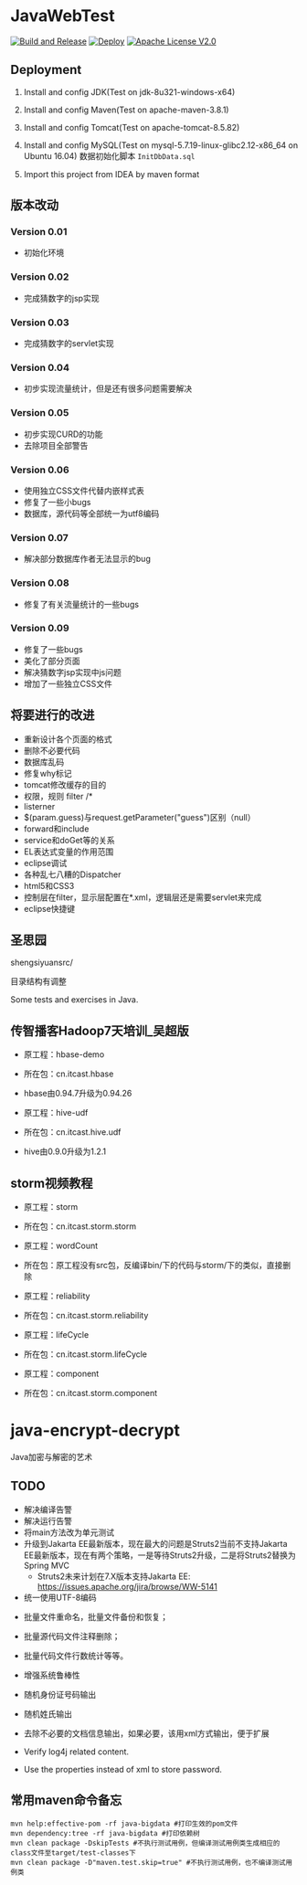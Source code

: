 # JavaWebTest

[![Build and Release](https://github.com/jiangxincode/JavaWebTest/actions/workflows/build.yml/badge.svg?branch=master)](https://github.com/jiangxincode/JavaWebTest/actions/workflows/build.yml)
[![Deploy](https://img.shields.io/badge/JavaWebTest-Deploy-blue)](http://124.222.145.48:8080/java-web-test/index.jsp)
[![Apache License V2.0](https://img.shields.io/badge/license-Apache%202-green)](http://www.apache.org/licenses/LICENSE-2.0)

## Deployment

1. Install and config JDK(Test on jdk-8u321-windows-x64)
2. Install and config Maven(Test on apache-maven-3.8.1)
3. Install and config Tomcat(Test on apache-tomcat-8.5.82)
4. Install and config MySQL(Test on mysql-5.7.19-linux-glibc2.12-x86_64 on Ubuntu 16.04)
数据初始化脚本 `InitDbData.sql`

5. Import this project from IDEA by maven format

## 版本改动

### Version 0.01

* 初始化环境

### Version 0.02

* 完成猜数字的jsp实现

### Version 0.03

* 完成猜数字的servlet实现

### Version 0.04

* 初步实现流量统计，但是还有很多问题需要解决

### Version 0.05

* 初步实现CURD的功能
* 去除项目全部警告

### Version 0.06

* 使用独立CSS文件代替内嵌样式表
* 修复了一些小bugs
* 数据库，源代码等全部统一为utf8编码

### Version 0.07

* 解决部分数据库作者无法显示的bug

### Version 0.08

* 修复了有关流量统计的一些bugs

### Version 0.09

* 修复了一些bugs
* 美化了部分页面
* 解决猜数字jsp实现中js问题
* 增加了一些独立CSS文件

## 将要进行的改进

* 重新设计各个页面的格式
* 删除不必要代码
* 数据库乱码
* 修复why标记
* tomcat修改缓存的目的
* 权限，规则 filter /*
* listerner
* $(param.guess)与request.getParameter("guess")区别（null）
* forward和include
* service和doGet等的关系
* EL表达式变量的作用范围
* eclipse调试
* 各种乱七八糟的Dispatcher
* html5和CSS3
* 控制层在filter，显示层配置在*.xml，逻辑层还是需要servlet来完成
* eclipse快捷键

## 圣思园

shengsiyuansrc/

目录结构有调整

Some tests and exercises in Java.

## 传智播客Hadoop7天培训_吴超版

* 原工程：hbase-demo
* 所在包：cn.itcast.hbase
* hbase由0.94.7升级为0.94.26

* 原工程：hive-udf
* 所在包：cn.itcast.hive.udf
* hive由0.9.0升级为1.2.1

## storm视频教程

* 原工程：storm
* 所在包：cn.itcast.storm.storm

* 原工程：wordCount
* 所在包：原工程没有src包，反编译bin/下的代码与storm/下的类似，直接删除

* 原工程：reliability
* 所在包：cn.itcast.storm.reliability

* 原工程：lifeCycle
* 所在包：cn.itcast.storm.lifeCycle

* 原工程：component
* 所在包：cn.itcast.storm.component

# java-encrypt-decrypt

Java加密与解密的艺术

## TODO

* 解决编译告警
* 解决运行告警
* 将main方法改为单元测试
* 升级到Jakarta EE最新版本，现在最大的问题是Struts2当前不支持Jakarta EE最新版本，现在有两个策略，一是等待Struts2升级，二是将Struts2替换为Spring MVC
  * Struts2未来计划在7.X版本支持Jakarta EE: <https://issues.apache.org/jira/browse/WW-5141>
* 统一使用UTF-8编码

+ 批量文件重命名，批量文件备份和恢复；
+ 批量源代码文件注释删除；
+ 批量代码文件行数统计等等。

+ 增强系统鲁棒性
+ 随机身份证号码输出
+ 随机姓氏输出
+ 去除不必要的文档信息输出，如果必要，该用xml方式输出，便于扩展
+ Verify log4j related content.
+ Use the properties instead of xml to store password.

## 常用maven命令备忘

```shell
mvn help:effective-pom -rf java-bigdata #打印生效的pom文件
mvn dependency:tree -rf java-bigdata #打印依赖树
mvn clean package -DskipTests #不执行测试用例，但编译测试用例类生成相应的class文件至target/test-classes下
mvn clean package -D"maven.test.skip=true" #不执行测试用例，也不编译测试用例类
```
